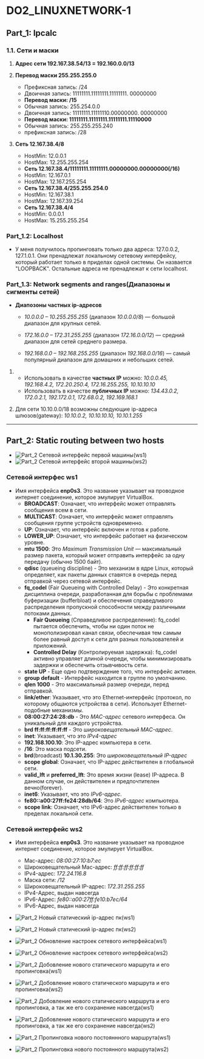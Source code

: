 # DO2_LINUXNETWORK-1

## Part_1: Ipcalc

### 1.1. Сети и маски

1. __Адрес сети 192.167.38.54/13 = 192.160.0.0/13__

2. __Перевод маски 255.255.255.0__
   - Префиксная запись: /24
   - Двоичная запись: 11111111.11111111.11111111. 00000000
   - __Перевод маски: /15__
   - Обычная запись: 255.254.0.0
   - Двоичная запись: 11111111.11111110.00000000. 00000000
   - __Перевод маски: 11111111.11111111.11111111.11110000__
   - Обычная запись: 255.255.255.240
   - префиксная запись: /28
3. __Cеть 12.167.38.4/8__
   - HostMin:   12.0.0.1
   - HostMax:   12.255.255.254
   - __Cеть 12.167.38.4/11111111.11111111.00000000.00000000(/16)__
   - HostMin:   12.167.0.1
   - HostMax:   12.167.255.254
   - __Cеть 12.167.38.4/255.255.254.0__
   - HostMin:   12.167.38.1
   - HostMax:   12.167.39.254
   - __Cеть 12.167.38.4/4__
   - HostMin:   0.0.0.1
   - HostMax: 15.255.255.254

### Part_1.2: Localhost

- У меня получилось пропинговать только два адреса: 127.0.0.2, 127.1.0.1. Они пренадлежат локальному сетевому интерфейсу, который работает только в приделах одной системы. Он назвается "LOOPBACK". Остальные адреса не пренадлежат к сети localhost.

### Part_1.3: Network segments and ranges(Диапазоны и сигменты сетей)

- __Диапозоны частных ip-адресов__

  - *10.0.0.0 – 10.255.255.255* (диапазон *10.0.0.0/8*) — большой диапазон для крупных сетей.

  - *172.16.0.0 – 172.31.255.255* (диапазон *172.16.0.0/12*) — средний диапазон для сетей среднего размера.

  - *192.168.0.0 – 192.168.255.255* (диапазон *192.168.0.0/16*) — самый популярный диапазон для домашних и небольших сетей.

1. - Использовать в качестве __частных IP__ можно: *10.0.0.45, 192.168.4.2, 172.20.250.4, 172.16.255.255, 10.10.10.10*
   - Использовать в качестве __публичных IP__ можно: *134.43.0.2, 172.0.2.1, 192.172.0.1, 172.68.0.2, 192.169.168.1*

2. Для сети 10.10.0.0/18 возможны следующие ip-адреса шлюзов(gateway): *10.10.0.2, 10.10.10.10, 10.10.1.255*

---

## Part_2: Static routing between two hosts

- ![Part_2](scrins/image1.png "Network interfacy ws1") Сетевой интерфейс первой машины(ws1)
- ![Part_2](scrins/image2.png "Network interfacy ws2") Сетевой интерфейс второй машины(ws2)

### Сетевой интерфес ws1

- Имя интерфейса __enp0s3__. Это название указывает на проводное интернет соединение, которое эмулирует VirtualBox.
  - __BROADCAST__: Означает, что интерфейс может отправлять сообщения всем в сети.
  - __MULTICAST__: Означает, что интерфейс может отправлять сообщения группе устройств одновременно.
  - __UP__: Означает, что интерфейс включен и готов к работе.
  - __LOWER_UP__: Означает, что интерфейс работает на физическом уровне.
  - __mtu 1500__: Это *Maximum Transmission Unit* — максимальный размер пакета, который может отправить интерфейс за одну передачу (обычно 1500 байт).
  - __qdisc__ (queueing discipline) - Это механизм в ядре Linux, который определяет, как пакеты данных ставятся в очередь перед отправкой через сетевой интерфейс.
  - __fq_codel__ (Fair Queueing with Controlled Delay) - Это конкретная дисциплина очереди, разработанная для борьбы с проблемами буферизации (bufferbloat) и обеспечения справедливого распределения пропускной способности между различными потоками данных.
    - __Fair Queueing__ (Справедливое распределение): fq_codel пытается обеспечить, чтобы ни один поток не монополизировал канал связи, обеспечивая тем самым более равный доступ к сети для разных пользователей и приложений.
    - __Controlled Delay__ (Контролируемая задержка): fq_codel активно управляет длиной очереди, чтобы минимизировать задержки и обеспечить отзывчивость сети.
  - __state UP__ - Еще одно подтверждение того, что интерфейс активен.
  - __group default__ - Интерфейс находится в группе по умолчанию.
  - __qlen 1000__ - Это максимальный размер очереди, перед отправкой.
  - __link/ether__: Указывает, что это Ethernet-интерфейс (протокол, по которому общаются устройства в сети). Использует Ethernet-подобные механизмы.
  - __08:00:27:24:28:db__ - Это *MAC-адрес* сетевого интерфеса. Он уникальный для каждого устройства.
  - __brd ff:ff:ff:ff:ff:ff__ - Это *широковещательный MAC-адрес*.
  - __inet__: Указывает, что это *IPv4-адрес*
  - __192.168.100.10__: Это IP-адрес компьютера в сети.
  - __/16__: Это маска подсети.
  - __brd__(broadcast) __10.1.30.255__: Это *широковещательный IP-адрес*
  - __scope global__: Означает, что IP-адрес действителен в глобальной сети.
  - __valid_lft__ и __preferred_lft__: Это время жизни (lease) IP-адреса.  В данном случае, он действителен и предпочтителен вечно(forever).
  - __inet6__: Указывает, что это *IPv6-адрес*.
  - __fe80::a00:27ff:fe24:28db/64__: Это *IPv6-адрес* компьютера.
  - __scope link__: Означает, что IPv6-адрес действителен только в пределах локальной сети.

### Сетевой интерфейс ws2

- Имя интерфейса __enp0s3__. Это название указывает на проводное интернет соединение, которое эмулирует VirtualBox.
  - Mac-адрес: *08:00:27:10:b7:ec*
  - Широковещательный Mac-адрес: *ff:ff:ff:ff:ff:ff*
  - IPv4-адрес: *172.24.116.8*
  - Маска сети: */12*
  - Широковещательный IP-адрес: *172.31.255.255*
  - IPv4-Адрес, выдан навсегда
  - IPv6-Адрес: *fe80::a00:27ff:fe10:b7ec/64*
  - IPv6-Адрес, выдан навсегда

- ![Part_2](scrins/image3.png "New static ip(ws1)") Новый статический ip-адрес пк(ws1)
- ![Part_2](scrins/image4.png "New static ip(ws2)") Новый статический ip-адрес пк(ws2)

- ![Part_2](scrins/image5.png "Update interfsce setting(ws1)") Обновление настроек сетевого интерфейса(ws1)
- ![Part_2](scrins/image6.png "Update interfsce setting(ws2)") Обновление настроек сетевого интерфейса(ws2)

- ![Part_2](scrins/image7.png "Add new static route and pinging it(ws1)") Добовление нового статического маршрута и его пропинговка(ws1)
- ![Part_2](scrins/image8.png "Add new static route and pinging it(ws2)") Добовление нового статического маршрута и его пропинговка(ws2)

- ![Part_2](scrins/image9.png "Add new static route and pinging it and save it(ws1)") Добовление нового статического маршрута и его пропинговка, а так же его сохранение навсегда(ws1)
- ![Part_2](scrins/image10.png "Add new static route and pinging it and save it(ws2)") Добовление нового статического маршрута и его пропинговка, а так же его сохранение навсегда(ws2)

- ![Part_2](scrins/image11.png "Pinging new route(ws1)") Пропинговка нового постояннного маршрута(ws1)
- ![Part_2](scrins/image12.png "Pinging new route(ws2)") Пропинговка нового постоянного маршрута(ws2)